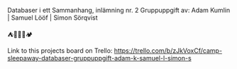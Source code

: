 Databaser i ett Sammanhang, inlämning nr. 2
Gruppuppgift av: 
  Adam Kumlin | Samuel Lööf | Simon Sörqvist

⛺👩‍👧‍👦🏕️

Link to this projects board on Trello: https://trello.com/b/zJkVoxCf/camp-sleepaway-databaser-gruppuppgift-adam-k-samuel-l-simon-s
